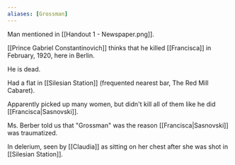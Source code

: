 ```yaml
---
aliases: [Grossman]
---
```


Man mentioned in [[Handout 1 - Newspaper.png]]. 

[[Prince Gabriel Constantinovich]] thinks that he killed [[Francisca]] in February, 1920, here in Berlin.

He is dead. 

Had a flat in [[Silesian Station]] (frequented nearest bar, The Red Mill Cabaret).

Apparently picked up many women, but didn't kill all of them like he did [[Francisca|Sasnovski]].

Ms. Berber told us that "Grossman" was the reason [[Francisca|Sasnovski]] was traumatized.

In delerium, seen by [[Claudia]] as sitting on her chest after she was shot in [[Silesian Station]].